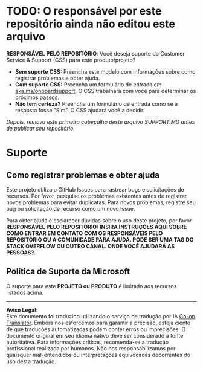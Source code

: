 <!--
CO_OP_TRANSLATOR_METADATA:
{
  "original_hash": "b7244261ee19497082edf33bcce64717",
  "translation_date": "2025-09-03T19:58:15+00:00",
  "source_file": "SUPPORT.md",
  "language_code": "br"
}
-->
# TODO: O responsável por este repositório ainda não editou este arquivo

**RESPONSÁVEL PELO REPOSITÓRIO**: Você deseja suporte do Customer Service & Support (CSS) para este produto/projeto?

- **Sem suporte CSS:** Preencha este modelo com informações sobre como registrar problemas e obter ajuda.
- **Com suporte CSS:** Preencha um formulário de entrada em [aka.ms/onboardsupport](https://aka.ms/onboardsupport). O CSS trabalhará com você para determinar os próximos passos.
- **Não tem certeza?** Preencha um formulário de entrada como se a resposta fosse "Sim". O CSS ajudará você a decidir.

*Depois, remova este primeiro cabeçalho deste arquivo SUPPORT.MD antes de publicar seu repositório.*

# Suporte

## Como registrar problemas e obter ajuda  

Este projeto utiliza o GitHub Issues para rastrear bugs e solicitações de recursos. Por favor, pesquise os problemas existentes antes de registrar novos problemas para evitar duplicatas. Para novos problemas, registre seu bug ou solicitação de recurso como um novo Issue.

Para obter ajuda e esclarecer dúvidas sobre o uso deste projeto, por favor **RESPONSÁVEL PELO REPOSITÓRIO: INSIRA INSTRUÇÕES AQUI SOBRE COMO ENTRAR EM CONTATO COM OS RESPONSÁVEIS PELO REPOSITÓRIO OU A COMUNIDADE PARA AJUDA. PODE SER UMA TAG DO STACK OVERFLOW OU OUTRO CANAL. ONDE VOCÊ AJUDARÁ AS PESSOAS?**.

## Política de Suporte da Microsoft  

O suporte para este **PROJETO ou PRODUTO** é limitado aos recursos listados acima.

---

**Aviso Legal**:  
Este documento foi traduzido utilizando o serviço de tradução por IA [Co-op Translator](https://github.com/Azure/co-op-translator). Embora nos esforcemos para garantir a precisão, esteja ciente de que traduções automatizadas podem conter erros ou imprecisões. O documento original em seu idioma nativo deve ser considerado a fonte autoritativa. Para informações críticas, recomenda-se a tradução profissional realizada por humanos. Não nos responsabilizamos por quaisquer mal-entendidos ou interpretações equivocadas decorrentes do uso desta tradução.